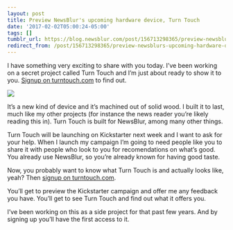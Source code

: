 ```yaml
---
layout: post
title: Preview NewsBlur's upcoming hardware device, Turn Touch
date: '2017-02-02T05:00:24-05:00'
tags: []
tumblr_url: https://blog.newsblur.com/post/156713298365/preview-newsblurs-upcoming-hardware-device-turn
redirect_from: /post/156713298365/preview-newsblurs-upcoming-hardware-device-turn/
---
```

I have something very exciting to share with you today. I’ve been working on a secret project called Turn Touch and I’m just about ready to show it to you. [Signup on turntouch.com](https://www.turntouch.com) to find out.

[![](https://s3.amazonaws.com/static.newsblur.com/turntouch/blog-preview-blur.jpg)](https://www.turntouch.com)

It’s a new kind of device and it’s machined out of solid wood. I built it to last, much like my other projects (for instance the news reader you’re likely reading this in). Turn Touch is built for NewsBlur, among many other things.

Turn Touch will be launching on Kickstarter next week and I want to ask for your help. When I launch my campaign I’m going to need people like you to share it with people who look to you for recomendations on what’s good. You already use NewsBlur, so you’re already known for having good taste.

Now, you probably want to know what Turn Touch is and actually looks like, yeah? Then [signup on turntouch.com](https://www.turntouch.com).

You’ll get to preview the Kickstarter campaign and offer me any feedback you have. You’ll get to see Turn Touch and find out what it offers you.

I’ve been working on this as a side project for that past few years. And by signing up you’ll have the first access to it.

